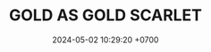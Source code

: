 ---
layout: teamCard
permalink: /team/:title.html
categories: LA2024JN
maincover: /assets/logos/BDLF.png
puntosLJMAYO24:
date: 2024-05-02 10:29:20 +0700
title: GOLD AS GOLD SCARLET
tag: johto042024
color: black
puntosLJ202404: 12
grupo: sur
background: '#F16C38'
cover: /assets/ver.png
team: GOLD AS GOLD SCARLET
ID: GOLD S
status: <i class="fa-solid fa-check"></i>
#PARTIDO 1
j1: RONDA 1
p1: GOLD S
pp1: HGSS
r1: 
bg1: rock
rr1: 
#PARTIDO 2
j2: RONDA 2
p2: GOLD S
pp2: RN
bg2: rock
r2: 
rr2: 
#PARTIDO 3
j3: RONDA 3
p3: TSF
pp3: GOLD S
bg3: rock
r3: 
rr3:
#PARTIDO 4
j4: RONDA 4
p4: BNT
pp4: GOLD S
bg4: rock
r4: 
rr4:
#PARTIDO 5
j5: RONDA 5
p5: GOD O
pp5: GOLD S
bg5: rock
r5: 
rr5:
#PARTIDO 6
j6: RONDA 6
p6: HGHG
pp6: GOLD S
bg6: rock
r6: 
rr6:
#PARTIDO 7
j7: RONDA 7
p7:  GOLD S
pp7: P1
bg7: rock
r7: 
rr7: 
#PARTIDO 8
j8: RONDA 8
p8:  GOLD S
pp8: SSI 
bg8: rock
rr8: 
r8: 
#PARTIDO 9
j9: RONDA 9
p9: IL
pp9: GOLD S
bg9: rock
r9: 
rr9:  
#PARTIDO 10
j10: RONDA 10
p10: GOD G
pp10: GOLD S
bg10: rock
r10: 
rr10:
#PARTIDO 11
j11: RONDA 11
p11: GOLD V
pp11: GOLD S
bg11: rock
r11: 
rr11:
stream: <i class="fa-brands fa-twitch text-white"></i>
dia: 20
hora: '22:10'
---